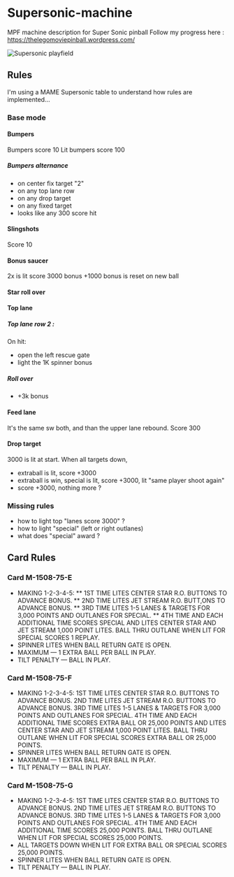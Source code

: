 Supersonic-machine
==================

MPF machine description for Super Sonic pinball
Follow my progress here : https://thelegomoviepinball.wordpress.com/

![Supersonic playfield](/supersonic-monitor.PNG?raw=true "Playfield")


Rules
-----
I'm using a MAME Supersonic table to understand how rules are implemented...


### Base mode

#### Bumpers
Bumpers score 10
Lit bumpers score 100

##### Bumpers alternance
* on center fix target "2"
* on any top lane row
* on any drop target
* on any fixed target
* looks like any 300 score hit

#### Slingshots
Score 10

#### Bonus saucer
2x is lit
score 3000
bonus +1000
bonus is reset on new ball

#### Star roll over


#### Top lane
##### Top lane row 2 :
On hit:
* open the left rescue gate
* light the 1K spinner bonus

##### Roll over
* +3k bonus

#### Feed lane
It's the same sw both, and than the upper lane rebound.
Score 300

#### Drop target
3000 is lit at start.
When all targets down, 
* extraball is lit, score +3000
* extraball is win, special is lit, score +3000, lit "same player shoot again"
* score +3000, nothing more ?


### Missing rules

* how to light top "lanes score 3000" ?
* how to light "special" (left or right outlanes)
* what does "special" award ?


Card Rules
----------
### Card M-1508-75-E
* MAKING 1-2-3-4-5:
** 1ST TIME LITES CENTER STAR R.O. BUTTONS TO ADVANCE BONUS.
** 2ND TIME LITES JET STREAM R.O. BUTT,ONS TO ADVANCE BONUS.
** 3RD TIME LITES 1-5 LANES & TARGETS FOR 3,000 POINTS
AND OUTLANES FOR SPECIAL.
** 4TH TIME AND EACH ADDITIONAL TIME SCORES SPECIAL AND LITES CENTER STAR
AND JET STREAM 1,000 POINT LITES.
BALL THRU OUTLANE WHEN LIT FOR SPECIAL SCORES 1 REPLAY.
* SPINNER LITES WHEN BALL RETURN GATE IS OPEN.
* MAXIMUM — 1 EXTRA BALL PER BALL IN PLAY.
* TILT PENALTY — BALL IN PLAY.

### Card M-1508-75-F
* MAKING 1-2-3-4-5:
1ST TIME LITES CENTER STAR R.O. BUTTONS TO ADVANCE BONUS.
2ND TIME LITES JET STREAM R.O. BUTTONS TO ADVANCE BONUS.
3RD TIME LITES 1-5 LANES & TARGETS FOR 3,000 POINTS AND OUTLANES
FOR SPECIAL.
4TH TIME AND EACH ADDITIONAL TIME SCORES EXTRA BALL OR 25,000 POINTS AND
LITES CENTER STAR AND JET STREAM 1,000 POINT LITES.
BALL THRU OUTLANE WHEN LIT FOR SPECIAL SCORES EXTRA BALL OR 25,000 POINTS.
* SPINNER LITES WHEN BALL RETURN GATE IS OPEN.
* MAXIMUM — 1 EXTRA BALL PER BALL IN PLAY.
* TILT PENALTY — BALL IN PLAY.

### Card M-1508-75-G
* MAKING 1-2-3-4-5:
1ST TIME LITES CENTER STAR R.O. BUTTONS TO ADVANCE BONUS.
2ND TIME LITES JET STREAM R.O. BUTTONS TO ADVANCE BONUS.
3RD TIME LITES 1-5 LANES & TARGETS FOR 3,000 POINTS AND OUTLANES
FOR SPECIAL.
4TH TIME AND EACH ADDITIONAL TIME SCORES 25,000 POINTS.
BALL THRU OUTLANE WHEN LIT FOR SPECIAL SCORES 25,000 POINTS.
* ALL TARGETS DOWN WHEN LIT FOR EXTRA BALL OR SPECIAL SCORES 25,000 POINTS.
* SPINNER LITES WHEN BALL RETURN GATE IS OPEN.
* TILT PENALTY — BALL IN PLAY. 
